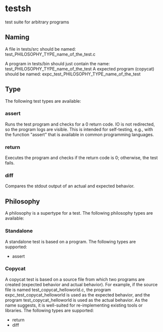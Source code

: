 # testsh

test suite for arbitrary programs

## Naming

A file in tests/src should be named: test_PHILOSOPHY_TYPE_name_of_the_test.c

A program in tests/bin should just contain the name: test_PHILOSOPHY_TYPE_name_of_the_test
A expected program (copycat) should be named: expc_test_PHILOSOPHY_TYPE_name_of_the_test

## Type

The following test types are available:

### assert

Runs the test program and checks for a 0 return code. IO is not redirected, so the program logs are visible. This is intended for self-testing, e.g., with the function "assert" that is available in common programming languages.

### return

Executes the program and checks if the return code is 0; otherwise, the test fails.

### diff

Compares the stdout output of an actual and expected behavior.

## Philosophy

A philosophy is a supertype for a test. The following philosophy types are available:

### Standalone

A standalone test is based on a program. The following types are supported:

* assert

### Copycat

A copycat test is based on a source file from which two programs are created (expected behavior and actual behavior). For example, if the source file is named test_copycat_helloworld.c, the program expc_test_copycat_helloworld is used as the expected behavior, and the program test_copycat_helloworld is used as the actual behavior. As the name suggests, it is well-suited for re-implementing existing tools or libraries. The following types are supported:

* return
* diff
